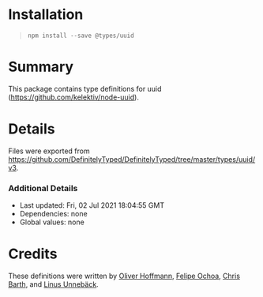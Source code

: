 # Installation
> `npm install --save @types/uuid`

# Summary
This package contains type definitions for uuid (https://github.com/kelektiv/node-uuid).

# Details
Files were exported from https://github.com/DefinitelyTyped/DefinitelyTyped/tree/master/types/uuid/v3.

### Additional Details
 * Last updated: Fri, 02 Jul 2021 18:04:55 GMT
 * Dependencies: none
 * Global values: none

# Credits
These definitions were written by [Oliver Hoffmann](https://github.com/iamolivinius), [Felipe Ochoa](https://github.com/felipeochoa), [Chris Barth](https://github.com/cjbarth), and [Linus Unnebäck](https://github.com/LinusU).
